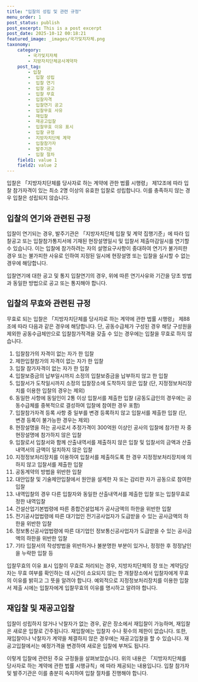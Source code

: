 ```yaml
---
title: "입찰의 성립 및 관련 규정"
menu_order: 1
post_status: publish
post_excerpt: This is a post excerpt
post_date: 2025-10-12 00:18:21
featured_image: _images/국가및지자체.png
taxonomy:
    category:
        - 국가및지자체
        - 지방자치단체공사계약자
    post_tag:
        - 입찰
        -  입찰 성립
        -  입찰 연기
        -  입찰 공고
        -  입찰 무효
        -  입찰자격
        -  입찰연기 공고
        -  입찰무효 사유
        -  재입찰
        -  재공고입찰
        -  입찰무효 이유 표시
        -  입찰 규정
        -  지방자치단체 계약
        -  입찰참가자
        -  발주기관
        -  입찰 절차
    field1: value 1
    field2: value 2
---
```



입찰은 「지방자치단체를 당사자로 하는 계약에 관한 법률 시행령」 제12조에 따라 입찰 참가자격이 있는 최소 2명 이상의 유효한 입찰로 성립합니다. 이를 충족하지 않는 경우 입찰은 성립되지 않습니다.

## 입찰의 연기와 관련된 규정

입찰이 연기되는 경우, 발주기관은 「지방자치단체 입찰 및 계약 집행기준」에 따라 입찰공고 또는 입찰참가통지서에 기재된 현장설명일시 및 입찰서 제출마감일시를 연기할 수 있습니다. 이는 입찰에 참가하려는 자의 설명요구사항이 중대하여 연기가 불가피한 경우 또는 불가피한 사유로 인하여 지정된 일시에 현장설명 또는 입찰을 실시할 수 없는 경우에 해당합니다.

입찰연기에 대한 공고 및 통지
입찰연기의 경우, 위에 따른 연기사유와 기간을 당초 방법과 동일한 방법으로 공고 또는 통지해야 합니다.

## 입찰의 무효와 관련된 규정

무효로 되는 입찰은 「지방자치단체를 당사자로 하는 계약에 관한 법률 시행령」 제88조에 따라 다음과 같은 경우에 해당합니다. 단, 공동수급체가 구성된 경우 해당 구성원을 제외한 공동수급체만으로 입찰참가적격을 갖출 수 있는 경우에는 입찰을 무효로 하지 않습니다.

1. 입찰참가의 자격이 없는 자가 한 입찰
2. 제한입찰참가의 자격이 없는 자가 한 입찰
3. 입찰 참가자격이 없는 자가 한 입찰
4. 입찰보증금의 납부일시까지 소정의 입찰보증금을 납부하지 않고 한 입찰
5. 입찰서가 도착일시까지 소정의 입찰장소에 도착하지 않은 입찰 (단, 지정정보처리장치를 이용한 입찰의 경우는 제외)
6. 동일한 사항에 동일인이 2통 이상 입찰서를 제출한 입찰 (공동도급인의 경우에는 공동수급체를 중복적으로 결성하여 입찰에 참여한 경우 포함)
7. 입찰참가자격 등록 사항 중 일부를 변경 등록하지 않고 입찰서를 제출한 입찰 (단, 변경 등록이 불가능한 경우는 제외)
8. 현장설명을 하는 공사로서 추정가격이 300억원 이상인 공사의 입찰에 참가한 자 중 현장설명에 참가하지 않은 입찰
9. 입찰로서 입찰서와 함께 산출내역서를 제출하지 않은 입찰 및 입찰서의 금액과 산출내역서의 금액이 일치하지 않은 입찰
10. 지정정보처리장치를 이용하여 입찰서를 제출하도록 한 경우 지정정보처리장치에 의하지 않고 입찰서를 제출한 입찰
11. 공동계약의 방법을 위반한 입찰
12. 대안입찰 및 기술제안입찰에서 원안을 설계한 자 또는 감리한 자가 공동으로 참여한 입찰
13. 내역입찰의 경우 다른 입찰자와 동일한 산출내역서를 제출한 입찰 또는 입찰무효로 정한 내역입찰
14. 건설산업기본법령에 따른 종합건설업체가 공사금액의 하한을 위반한 입찰
15. 전기공사업법령에 따른 대기업인 전기공사업자가 도급받을 수 있는 공사금액의 하한을 위반한 입찰
16. 정보통신공사업법령에 따른 대기업인 정보통신공사업자가 도급받을 수 있는 공사금액의 하한을 위반한 입찰
17. 기타 입찰서의 작성방법을 위반하거나 불분명한 부분이 있거나, 정정한 후 정정날인을 누락한 입찰 등

입찰무효의 이유 표시
입찰이 무효로 처리되는 경우, 지방자치단체의 장 또는 계약담당자는 무효 여부를 확인하는 데 시간이 소요되지 않는 한 개찰장소에서 입찰자에게 무효의 이유를 밝히고 그 뜻을 알려야 합니다. 예외적으로 지정정보처리장치를 이용한 입찰서 제출 시에는 입찰자에게 입찰무효의 이유를 명시하고 알려야 합니다.

## 재입찰 및 재공고입찰

입찰이 성립하지 않거나 낙찰자가 없는 경우, 같은 장소에서 재입찰이 가능하며, 재입찰은 새로운 입찰로 간주됩니다. 재입찰에는 입찰자 수나 횟수의 제한이 없습니다. 또한, 재입찰이나 낙찰자가 계약을 체결하지 않은 경우에는 재공고입찰을 할 수 있습니다. 재공고입찰에서는 예정가격을 변경하여 새로운 입찰에 부쳐도 됩니다.

이렇게 입찰에 관련된 주요 규정들을 살펴보았습니다. 위의 내용은 「지방자치단체를 당사자로 하는 계약에 관한 법률 시행규칙」에 따라 제공되는 내용입니다. 입찰 참가자 및 발주기관은 이를 충분히 숙지하여 입찰 절차를 진행해야 합니다.
